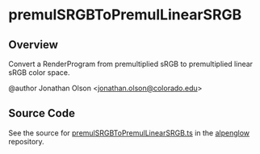 # premulSRGBToPremulLinearSRGB

## Overview

Convert a RenderProgram from premultiplied sRGB to premultiplied linear sRGB color space.

@author Jonathan Olson &lt;jonathan.olson@colorado.edu&gt;



## Source Code

See the source for [premulSRGBToPremulLinearSRGB.ts](https://github.com/phetsims/alpenglow/blob/main/js/render-program/color/premulSRGBToPremulLinearSRGB.ts) in the [alpenglow](https://github.com/phetsims/alpenglow) repository.
